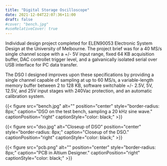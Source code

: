 ```yaml
---
title: "Digital Storage Oscilloscope"
date: 2021-12-04T22:07:36+11:00
draft: false
#cover: "bench.jpg"
#useRelativeCover: true
---
```


Individual design project completed for ELEN90053 Electronic System Design at the University of Melbourne. The project brief was for a 40 MS/s single channel scope with a +/- 5V input range, fixed 64 KB acquisition buffer, DAC controllet trigger level, and a galvanically isolated serial over USB interface for PC data transfer.

The DSO I designed improves upon these specifications by providing a single channel capable of sampling at up to 60 MS/s, a variable-length memory buffer between 2 to 128 KB, software switchable +/- 2.5V, 5V, 12.5V, and 25V input stages with 240Vac protection, and an automatic calibration system.

{{< figure src="bench.jpg" alt="" position="center" style="border-radius: 8px;" caption="DSO on the test bench, sampling a 20 kHz sine wave." captionPosition="right" captionStyle="color: black;" >}}

{{< figure src="dso.jpg" alt="Closeup of DSO" position="center" style="border-radius: 8px;" caption="Closeup of the DSO." captionPosition="right" captionStyle="color: black;" >}}

{{< figure src="pcb.png" alt="" position="center" style="border-radius: 8px;" caption="PCB in Altium Designer." captionPosition="right" captionStyle="color: black;" >}}